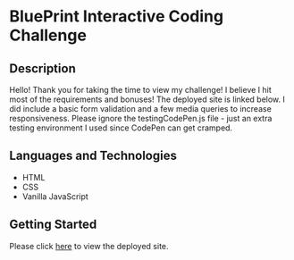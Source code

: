 # BluePrint Interactive Coding Challenge

## Description

Hello! Thank you for taking the time to view my challenge! I believe I hit most of the requirements and bonuses! The deployed site is linked below. I did include a basic form validation and a few media queries to increase responsiveness. Please ignore the testingCodePen.js file - just an extra testing environment I used since CodePen can get cramped.

## Languages and Technologies

- HTML
- CSS
- Vanilla JavaScript

## Getting Started

Please click [here](https://colleenobrienblueprintchallenge.netlify.app/) to view the deployed site.
